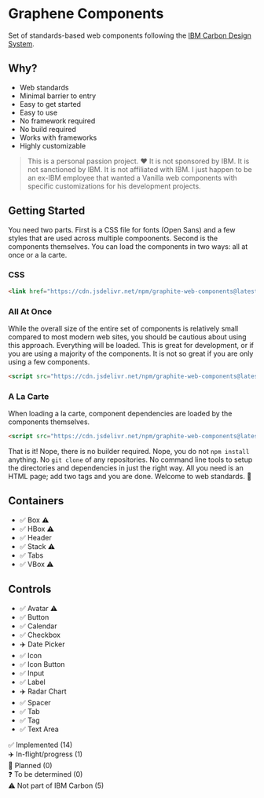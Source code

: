 # Graphene Components

Set of standards-based web components following the [IBM Carbon Design System](https://carbondesignsystem.com).

## Why?

- Web standards
- Minimal barrier to entry
- Easy to get started
- Easy to use
- No framework required
- No build required
- Works with frameworks
- Highly customizable

> This is a personal passion project. ❤️ It is not sponsored by IBM. It is not sanctioned by IBM. It is not affiliated with IBM. I just happen to be an ex-IBM employee that wanted a Vanilla web components with specific customizations for his development projects.

## Getting Started

You need two parts. First is a CSS file for fonts (Open Sans) and a few styles that are used across multiple compoonents. Second is the components themselves. You can load the components in two ways: all at once or a la carte.

### CSS

``` html
<link href="https://cdn.jsdelivr.net/npm/graphite-web-components@latest/graphite.css" rel="stylesheet">
```

### All At Once

While the overall size of the entire set of components is relatively small compared to most modern web sites, you should be cautious about using this approach. Everything will be loaded. This is great for development, or if you are using a majority of the components. It is not so great if you are only using a few components.

``` html
<script src="https://cdn.jsdelivr.net/npm/graphite-web-components@latest/graphite.js" type="module"></script>
```

### A La Carte

When loading a la carte, component dependencies are loaded by the components themselves.

``` html
<script src="https://cdn.jsdelivr.net/npm/graphite-web-components@latest/controls/button.js" type="module"></script>
```

That is it! Nope, there is no builder required. Nope, you do not `npm install` anything. No `git clone` of any repositories. No command line tools to setup the directories and dependencies in just the right way. All you need is an HTML page; add two tags and you are done. Welcome to web standards. 🤯

## Containers

- ✅ Box ⚠️
- ✅ HBox ⚠️
- ✅ Header
- ✅ Stack ⚠️
- ✅ Tabs
- ✅ VBox ⚠️

## Controls   

- ✅ Avatar ⚠️
- ✅ Button
- ✅ Calendar
- ✅ Checkbox
- ✈️ Date Picker
- ✅ Icon
- ✅ Icon Button
- ✅ Input
- ✅ Label
- ✈️ Radar Chart
- ✅ Spacer
- ✅ Tab
- ✅ Tag
- ✅ Text Area

✅ Implemented (14)   
✈️ In-flight/progress (1)  
📆 Planned  (0)   
❓ To be determined (0)  
⚠️ Not part of IBM Carbon (5)
